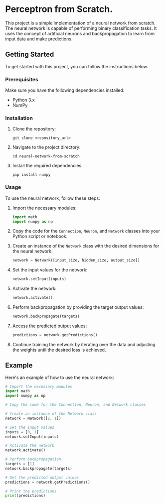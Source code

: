 # Perceptron from Scratch.

This project is a simple implementation of a neural network from scratch. The neural network is capable of performing binary classification tasks. It uses the concept of artificial neurons and backpropagation to learn from input data and make predictions.

## Getting Started

To get started with this project, you can follow the instructions below.

### Prerequisites

Make sure you have the following dependencies installed:

- Python 3.x
- NumPy

### Installation

1. Clone the repository:

   ```shell
   git clone <repository_url>
   ```

2. Navigate to the project directory:

   ```shell
   cd neural-network-from-scratch
   ```

3. Install the required dependencies:

   ```shell
   pip install numpy
   ```

### Usage

To use the neural network, follow these steps:

1. Import the necessary modules:

   ```python
   import math
   import numpy as np
   ```

2. Copy the code for the `Connection`, `Neuron`, and `Network` classes into your Python script or notebook.

3. Create an instance of the `Network` class with the desired dimensions for the neural network:

   ```python
   network = Network([input_size, hidden_size, output_size])
   ```

4. Set the input values for the network:

   ```python
   network.setInput(inputs)
   ```

5. Activate the network:

   ```python
   network.activate()
   ```

6. Perform backpropagation by providing the target output values:

   ```python
   network.backpropagate(targets)
   ```

7. Access the predicted output values:

   ```python
   predictions = network.getPredictions()
   ```

8. Continue training the network by iterating over the data and adjusting the weights until the desired loss is achieved.

## Example

Here's an example of how to use the neural network:

```python
# Import the necessary modules
import math
import numpy as np

# Copy the code for the Connection, Neuron, and Network classes

# Create an instance of the Network class
network = Network([2, 1])

# Set the input values
inputs = [0, 1]
network.setInput(inputs)

# Activate the network
network.activate()

# Perform backpropagation
targets = [1]
network.backpropagate(targets)

# Get the predicted output values
predictions = network.getPredictions()

# Print the predictions
print(predictions)
```

